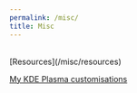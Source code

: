 ```yaml
---
permalink: /misc/
title: Misc
---
```


<br>
[Resources](/misc/resources)

[My KDE Plasma customisations](/misc/kde-plasma)
